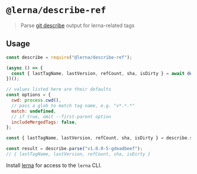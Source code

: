 # `@lerna/describe-ref`

> Parse [git describe][] output for lerna-related tags

## Usage

```js
const describe = require("@lerna/describe-ref");

(async () => {
  const { lastTagName, lastVersion, refCount, sha, isDirty } = await describe();
})();

// values listed here are their defaults
const options = {
  cwd: process.cwd(),
  // pass a glob to match tag name, e.g. "v*.*.*"
  match: undefined,
  // if true, omit --first-parent option
  includeMergedTags: false,
};

const { lastTagName, lastVersion, refCount, sha, isDirty } = describe.sync(options);

const result = describe.parse("v1.0.0-5-gdeadbeef");
// { lastTagName, lastVersion, refCount, sha, isDirty }
```

Install [lerna](https://www.npmjs.com/package/lerna) for access to the `lerna` CLI.

[git describe]: https://git-scm.com/docs/git-describe
